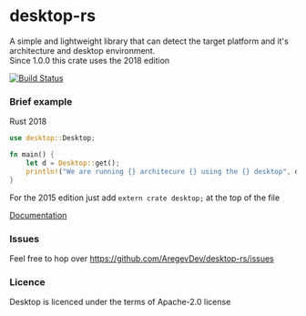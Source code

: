# desktop-rs
A simple and lightweight library that can detect the target platform and it's architecture and desktop environment.  
Since 1.0.0 this crate uses the 2018 edition

[![Build Status](https://travis-ci.com/AregevDev/desktop-rs.svg?branch=master)](https://travis-ci.com/AregevDev/desktop-rs)

### Brief example
Rust 2018
```rust
use desktop::Desktop;

fn main() {
    let d = Desktop::get();
    println!("We are running {} architecure {} using the {} desktop", d.os_name(), d.arch(), d.environment())
}
```

For the 2015 edition just add `extern crate desktop;` at the top of the file

[Documentation](https://docs.rs/desktop/1.0.2/desktop/)

### Issues
Feel free to hop over https://github.com/AregevDev/desktop-rs/issues

### Licence
Desktop is licenced under the terms of Apache-2.0 license